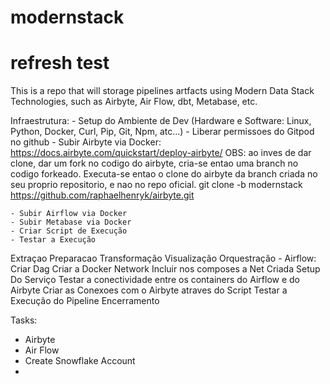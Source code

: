 # modernstack
# refresh test

This is a repo that will storage pipelines artfacts using Modern Data Stack Technologies, such as Airbyte, Air Flow, dbt, Metabase, etc.


Infraestrutura:
    - Setup do Ambiente de Dev (Hardware e Software: Linux, Python, Docker, Curl, Pip, Git, Npm, atc...)
    - Liberar permissoes do Gitpod no github
    - Subir Airbyte via Docker: 
        https://docs.airbyte.com/quickstart/deploy-airbyte/
        OBS: ao inves de dar clone, dar um fork no codigo do airbyte, cria-se entao uma branch no codigo forkeado.
        Executa-se entao o clone do airbyte da branch criada no seu proprio repositorio, e nao no repo oficial.
        git clone -b modernstack https://github.com/raphaelhenryk/airbyte.git

    - Subir Airflow via Docker
    - Subir Metabase via Docker
    - Criar Script de Execução
    - Testar a Execução

Extraçao
Preparacao
Transformação
Visualização
Orquestração
    - Airflow: 
        Criar Dag
        Criar a Docker Network
        Incluir nos composes a Net Criada
        Setup Do Serviço
        Testar a conectividade entre os containers do Airflow e do Airbyte
        Criar as Conexoes com o Airbyte atraves do Script
        Testar a Execução do Pipeline
Encerramento

Tasks:
- Airbyte
- Air Flow
- Create Snowflake Account
- 